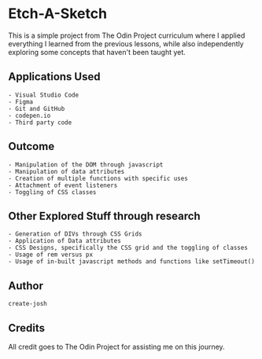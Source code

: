 # Etch-A-Sketch
This is a simple project from The Odin Project curriculum where I applied everything I learned from the previous lessons, while also independently exploring some concepts that haven't been taught yet.

## Applications Used
    - Visual Studio Code
    - Figma
    - Git and GitHub
    - codepen.io
    - Third party code

## Outcome
    - Manipulation of the DOM through javascript
    - Manipulation of data attributes
    - Creation of multiple functions with specific uses
    - Attachment of event listeners 
    - Toggling of CSS classes

## Other Explored Stuff through research
    - Generation of DIVs through CSS Grids
    - Application of Data attributes
    - CSS Designs, specifically the CSS grid and the toggling of classes
    - Usage of rem versus px 
    - Usage of in-built javascript methods and functions like setTimeout()

## Author
    create-josh

## Credits
All credit goes to The Odin Project for assisting me on this journey.